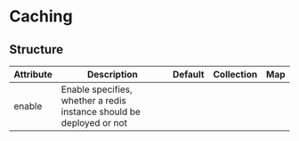 # Caching 
 

## Structure 
 

| Attribute | Description                                                           | Default | Collection | Map  |
| --------- | --------------------------------------------------------------------- | ------- | ---------- | ---  |
| enable    | Enable specifies, whether a redis instance should be deployed or not  |         |            |      |